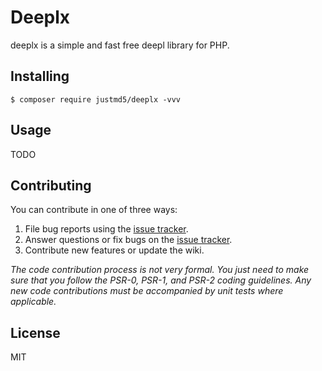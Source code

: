 # Deeplx

deeplx is a simple and fast free deepl library for PHP.

## Installing

```shell
$ composer require justmd5/deeplx -vvv
```

## Usage

TODO



## Contributing

You can contribute in one of three ways:

1. File bug reports using the [issue tracker](https://github.com/justmd5/deeplx/issues).
2. Answer questions or fix bugs on the [issue tracker](https://github.com/justmd5/deeplx/issues).
3. Contribute new features or update the wiki.

_The code contribution process is not very formal. You just need to make sure that you follow the PSR-0, PSR-1, and PSR-2 coding guidelines. Any new code contributions must be accompanied by unit tests where applicable._

## License

MIT
